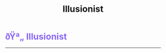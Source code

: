﻿---
lang: en-US
title: Illusionist
prev:
next:
---

# <font color="#8a68f5">ðŸª„ <b>Illusionist</b></font> <Badge text="Trickery" type="tip" vertical="middle"/>
---

